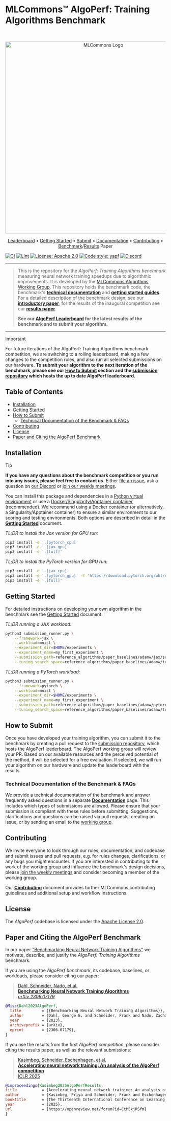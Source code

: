 # MLCommons™ AlgoPerf: Training Algorithms Benchmark

<br />
<p align="center">
<a href="#"><img width="600" img src=".assets/mlc_logo.png" alt="MLCommons Logo"/></a>
</p>

<p align="center">
  <a href="https://github.com/mlcommons/submissions_algorithms">Leaderboard</a> •
  <a href="/docs/GETTING_STARTED.md">Getting Started</a> •
  <a href="https://github.com/mlcommons/submissions_algorithms">Submit</a> •
  <a href="/docs/DOCUMENTATION.md">Documentation</a> •
  <a href="/docs/CONTRIBUTING.md">Contributing</a> •
  <a href="https://arxiv.org/abs/2306.07179" target="_blank">Benchmark</a>/<a href="https://openreview.net/forum?id=CtM5xjRSfm" target="_blank">Results</a> Paper
</p>

[![CI](https://github.com/mlcommons/algorithmic-efficiency/actions/workflows/CI.yml/badge.svg)](https://github.com/mlcommons/algorithmic-efficiency/actions/workflows/CI.yml)
[![Lint](https://github.com/mlcommons/algorithmic-efficiency/actions/workflows/linting.yml/badge.svg)](https://github.com/mlcommons/algorithmic-efficiency/actions/workflows/linting.yml)
[![License: Apache 2.0](https://img.shields.io/badge/License-Apache_2.0-blue.svg)](https://github.com/mlcommons/algorithmic-efficiency/blob/main/LICENSE.md)
[![Code style: yapf](https://img.shields.io/badge/code%20style-yapf-orange)](https://github.com/google/yapf)
[![Discord](https://dcbadge.vercel.app/api/server/5FPXK7SMt6?style=flat)](https://discord.gg/5FPXK7SMt6)

---

> This is the repository for the *AlgoPerf: Training Algorithms benchmark* measuring neural network training speedups due to algorithmic improvements.
> It is developed by the [MLCommons Algorithms Working Group](https://mlcommons.org/en/groups/research-algorithms/).
> This repository holds the benchmark code, the benchmark's [**technical documentation**](/docs/DOCUMENTATION.md) and [**getting started guides**](/docs/GETTING_STARTED.md). For a detailed description of the benchmark design, see our [**introductory paper**](https://arxiv.org/abs/2306.07179), for the results of the inaugural competition see our [**results paper**](https://openreview.net/forum?id=CtM5xjRSfm).
>
> **See our [AlgoPerf Leaderboard](https://github.com/mlcommons/submissions_algorithms) for the latest results of the benchmark and to submit your algorithm.**
---

> [!IMPORTANT]
> For future iterations of the AlgoPerf: Training Algorithms benchmark competition, we are switching to a rolling leaderboard, making a few changes to the competition rules, and also run all selected submissions on our hardware. **To submit your algorithm to the next iteration of the benchmark, please see our [How to Submit](#how-to-submit) section and the [submission repository](https://github.com/mlcommons/submissions_algorithms) which hosts the up to date AlgoPerf leaderboard.**

## Table of Contents <!-- omit from toc -->

- [Installation](#installation)
- [Getting Started](#getting-started)
- [How to Submit](#how-to-submit)
  - [Technical Documentation of the Benchmark \& FAQs](#technical-documentation-of-the-benchmark--faqs)
- [Contributing](#contributing)
- [License](#license)
- [Paper and Citing the AlgoPerf Benchmark](#paper-and-citing-the-algoperf-benchmark)

## Installation

> [!TIP]
> **If you have any questions about the benchmark competition or you run into any issues, please feel free to contact us.** Either [file an issue](https://github.com/mlcommons/algorithmic-efficiency/issues), ask a question on [our Discord](https://discord.gg/5FPXK7SMt6) or [join our weekly meetings](https://mlcommons.org/en/groups/research-algorithms/).

You can install this package and dependencies in a [Python virtual environment](/docs/GETTING_STARTED.md#python-virtual-environment) or use a [Docker/Singularity/Apptainer container](/docs/GETTING_STARTED.md#docker) (recommended).
We recommend using a Docker container (or alternatively, a Singularity/Apptainer container) to ensure a similar environment to our scoring and testing environments.
Both options are described in detail in the [**Getting Started**](/docs/GETTING_STARTED.md) document.

*TL;DR to install the Jax version for GPU run:*

```bash
pip3 install -e '.[pytorch_cpu]'
pip3 install -e '.[jax_gpu]'
pip3 install -e '.[full]'
```

*TL;DR to install the PyTorch version for GPU run:*

```bash
pip3 install -e '.[jax_cpu]'
pip3 install -e '.[pytorch_gpu]' -f 'https://download.pytorch.org/whl/cu121'
pip3 install -e '.[full]'
```

## Getting Started

For detailed instructions on developing your own algorithm in the benchmark see the [Getting Started](/docs/GETTING_STARTED.md) document.

*TL;DR running a JAX workload:*

```bash
python3 submission_runner.py \
    --framework=jax \
    --workload=mnist \
    --experiment_dir=$HOME/experiments \
    --experiment_name=my_first_experiment \
    --submission_path=reference_algorithms/paper_baselines/adamw/jax/submission.py \
    --tuning_search_space=reference_algorithms/paper_baselines/adamw/tuning_search_space.json
```

*TL;DR running a PyTorch workload:*

```bash
python3 submission_runner.py \
    --framework=pytorch \
    --workload=mnist \
    --experiment_dir=$HOME/experiments \
    --experiment_name=my_first_experiment \
    --submission_path=reference_algorithms/paper_baselines/adamw/pytorch/submission.py \
    --tuning_search_space=reference_algorithms/paper_baselines/adamw/tuning_search_space.json
```

## How to Submit

Once you have developed your training algorithm, you can submit it to the benchmark by creating a pull request to the [submission repository](https://github.com/mlcommons/submissions_algorithms), which hosts the AlgoPerf leaderboard. The AlgoPerf working group will review your PR. Based on our available resources and the perceived potential of the method, it will be selected for a free evaluation. If selected, we will run your algorithm on our hardware and update the leaderboard with the results.

### Technical Documentation of the Benchmark & FAQs

We provide a technical documentation of the benchmark and answer frequently asked questions in a separate [**Documentation**](/docs/DOCUMENTATION.md) page. This includes which types of submissions are allowed. Please ensure that your submission is compliant with these rules before submitting. Suggestions, clarifications and questions can be raised via pull requests, creating an issue, or by sending an email to the [working group](mailto:algorithms@mlcommons.org).

## Contributing

We invite everyone to look through our rules, documentation, and codebase and submit issues and pull requests, e.g. for rules changes, clarifications, or any bugs you might encounter. If you are interested in contributing to the work of the working group and influence the benchmark's design decisions, please [join the weekly meetings](https://mlcommons.org/en/groups/research-algorithms/) and consider becoming a member of the working group.

Our [**Contributing**](/docs/CONTRIBUTING.md) document provides further MLCommons contributing guidelines and additional setup and workflow instructions.

## License

The *AlgoPerf* codebase is licensed under the [Apache License 2.0](/LICENSE.md).

## Paper and Citing the AlgoPerf Benchmark

In our paper ["Benchmarking Neural Network Training Algorithms"](http://arxiv.org/abs/2306.07179) we motivate, describe, and justify the *AlgoPerf: Training Algorithms* benchmark.

If you are using the *AlgoPerf benchmark*, its codebase, baselines, or workloads, please consider citing our paper:

> [Dahl, Schneider, Nado, et al.<br/>
> **Benchmarking Neural Network Training Algorithms**<br/>
> *arXiv 2306.07179*](http://arxiv.org/abs/2306.07179)

```bibtex
@Misc{Dahl2023AlgoPerf,
  title         = {{Benchmarking Neural Network Training Algorithms}},
  author        = {Dahl, George E. and Schneider, Frank and Nado, Zachary and Agarwal, Naman and Sastry, Chandramouli Shama and Hennig, Philipp and Medapati, Sourabh and Eschenhagen, Runa and Kasimbeg, Priya and Suo, Daniel and Bae, Juhan and Gilmer, Justin and Peirson, Abel L. and Khan, Bilal and Anil, Rohan and Rabbat, Mike and Krishnan, Shankar and Snider, Daniel and Amid, Ehsan and Chen, Kongtao and Maddison, Chris J. and Vasudev, Rakshith and Badura, Michal and Garg, Ankush and Mattson, Peter},
  year          = {2023},
  archiveprefix = {arXiv},
  eprint        = {2306.07179},
}
```

If you use the results from the first *AlgoPerf competition*, please consider citing the results paper, as well as the relevant submissions:

> [Kasimbeg, Schneider, Eschenhagen, et al.<br/>
> **Accelerating neural network training: An analysis of the AlgoPerf competition**<br/>
> ICLR 2025](https://openreview.net/forum?id=CtM5xjRSfm)

```bibtex
@inproceedings{Kasimbeg2025AlgoPerfResults,
title           = {Accelerating neural network training: An analysis of the {AlgoPerf} competition},
author          = {Kasimbeg, Priya and Schneider, Frank and Eschenhagen, Runa and Bae, Juhan and Sastry, Chandramouli Shama and Saroufim, Mark and Boyuan, Feng and Wright, Less and Yang, Edward Z. and Nado, Zachary and Medapati, Sourabh and Hennig, Philipp and Rabbat, Michael and Dahl, George E.},
booktitle       = {The Thirteenth International Conference on Learning Representations},
year            = {2025},
url             = {https://openreview.net/forum?id=CtM5xjRSfm}
}
```
